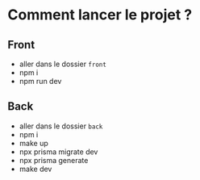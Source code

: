 # Comment lancer le projet ?
## Front
- aller dans le dossier `front`
- npm i
- npm run dev

## Back
- aller dans le dossier `back`
- npm i
- make up
- npx prisma migrate dev
- npx prisma generate
- make dev
